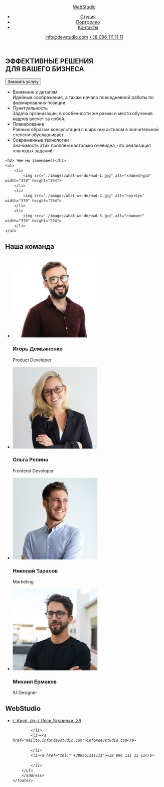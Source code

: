 <!DOCTYPE html>
<html lang="ru">
<head>
    <meta charset="UTF-8">
    <meta http-equiv="X-UA-Compatible" content="IE=edge">
    <meta name="viewport" content="width=device-width, initial-scale=1.0">
    <title>WebStudio</title>
</head>
<body>
    <!-- HEADER -->
    <header>
        <nav>
        <a href="./">WebStudio</a>
        <ul>
            <li>
                <a href="">Студия</a>
            </li>
            <li>
                <a href="">Портфолио</a>
            </li>
            <li>
                <a href="">Контакты</a>
            </li>
        </ul>
        </nav>  
        <a href="mailto:info@devstudio.com">info@devstudio.com</a>
        <a href="tel:"+380961111111">+38 096 111 11 11</a>
    </header>
    <main>
        <!-- HERO -->
<section>
<h1>ЭФФЕКТИВНЫЕ РЕШЕНИЯ <br>ДЛЯ ВАШЕГО БИЗНЕСА</h1>
<button type="button">Заказать услугу</button>
</section>
<!-- ABOUT -->
<section>
    <ul>
        <li>Внимание к деталям <br> Идейные соображения, а также начало повседневной работы по формированию позиции.</li>
        <li>Пунктуальность <br> Задача организации, в особенности же рамки и место обучения кадров влечет за собой. </li>
        <li>Планирование <br> Равным образом консультация с широким активом в значительной степени обуславливает. </li>
        <li>Современные технологии <br> Значимость этих проблем настолько очевидна, что реализация плановых заданий.</li>
    </ul>
</section>
<!--WHAT WE DO-->
<section>

    <h2> Чем мы занимаемся</h2>
    <ul>
        <li>
            <img src="./images/what-we-do/wwd-1.jpg" alt="клавиатура" width="370" height="294">
        </li>
        <li>
            <img src="./images/what-we-do/wwd-2.jpg" alt="ноутбук" width="370" height="294">
        </li>
        <li>
            <img src="./images/what-we-do/wwd-3.jpg" alt="планшет" width="370" height="294">
        </li>
    </ul>
</section>
<!--OUR TEAM-->
<section>
<h2> Наша команда </h2>
<ul>
    <li><img src="./images/team/igor-demyanenko-1.jpg" alt="Игорь Демьяненко" width="270" height="260">
    </li>
    <h3>Игорь Демьяненко</h3>
    <p>Product Developer</p>
    <li><img src="./images/team/olga-repina-2.jpg" alt="Ольга Репина" width="270" height="260">
    </li>
    <h3>Ольга Репина</h3>
    <p>Frontend Developer</p>
    <li><img src="./images/team/nikolay-tarasov-3.jpg" alt="Николай Тарасов" width="270" height="260">
    </li>
    <h3>Николай Тарасов</h3>
    <p>Marketing</p>
    <li><img src="./images/team/mihail-ermakov-4.jpg" alt="Михаил Ермаков" width="270" height="260">
    </li>
    <h3>Михаил Ермаков</h3>
<p>IU Designer</p>
</ul>
</section>
    </main>
    <footer>
        <h2>WebStudio</h2>
        <address>
        <ul>
            <li><a href="https://goo.gl/maps/54rNQvCihTEvpf3i7" target="blank" rel="noopener noreferrer">г. Киев, пр-т Леси Украинки, 26</a>

            </li>
            <li><<a href="mailto:info@devstudio.com">info@devstudio.com</a>

            </li>
            <li><a href="tel:" +380961111111">+38 096 111 11 11</a>

            </li>
        </ul>
        </address>
    </footer>
</body>
</html>
